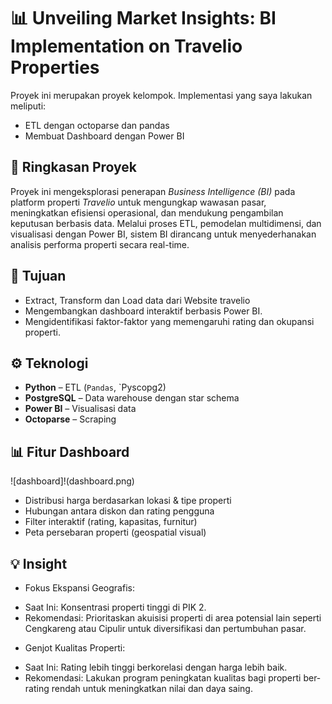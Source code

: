 # 📊 Unveiling Market Insights: BI Implementation on Travelio Properties

Proyek ini merupakan proyek kelompok. Implementasi yang saya lakukan meliputi:
- ETL dengan octoparse dan pandas
- Membuat Dashboard dengan Power BI

## 🧠 Ringkasan Proyek

Proyek ini mengeksplorasi penerapan *Business Intelligence (BI)* pada platform properti *Travelio* untuk mengungkap wawasan pasar, meningkatkan efisiensi operasional, dan mendukung pengambilan keputusan berbasis data. Melalui proses ETL, pemodelan multidimensi, dan visualisasi dengan Power BI, sistem BI dirancang untuk menyederhanakan analisis performa properti secara real-time.

## 🎯 Tujuan

- Extract, Transform dan Load data dari Website travelio
- Mengembangkan dashboard interaktif berbasis Power BI.
- Mengidentifikasi faktor-faktor yang memengaruhi rating dan okupansi properti.

## ⚙️ Teknologi

- **Python** – ETL (`Pandas`, `Pyscopg2)
- **PostgreSQL** – Data warehouse dengan star schema
- **Power BI** – Visualisasi data
- **Octoparse** – Scraping 


## 📊 Fitur Dashboard

![dashboard]!(dashboard.png)

- Distribusi harga berdasarkan lokasi & tipe properti
- Hubungan antara diskon dan rating pengguna
- Filter interaktif (rating, kapasitas, furnitur)
- Peta persebaran properti (geospatial visual)

## 💡 Insight

* Fokus Ekspansi Geografis:

- Saat Ini: Konsentrasi properti tinggi di PIK 2.
- Rekomendasi: Prioritaskan akuisisi properti di area potensial lain seperti Cengkareng atau Cipulir untuk diversifikasi dan pertumbuhan pasar.

* Genjot Kualitas Properti:

- Saat Ini: Rating lebih tinggi berkorelasi dengan harga lebih baik.
- Rekomendasi: Lakukan program peningkatan kualitas bagi properti ber-rating rendah untuk meningkatkan nilai dan daya saing.